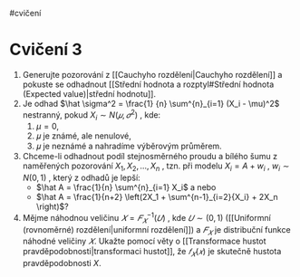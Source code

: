 #cvičení
# Cvičení 3
1. Generujte pozorování z [[Cauchyho rozdělení|Cauchyho rozdělení]] a pokuste se odhadnout [[Střední hodnota a rozptyl#Střední hodnota (Expected value)|střední hodnotu]]. 
2. Je odhad $\hat \sigma^2 = \frac{1} {n} \sum^{n}_{i=1} (X_i - \mu)^2$ nestranný, pokud $X_i\sim N(𝜇, 𝜎^2)$ , kde: 
	1. $\mu = 0$, 
	2. 𝜇 je známé, ale nenulové, 
	3. 𝜇 je neznámé a nahradíme výběrovým průměrem. 
3. Chceme-li odhadnout podíl stejnosměrného proudu a bílého šumu z naměřených pozorování $X_1, X_2, … , X_n$ , tzn. při modelu $X_i = A + w_i$ , $w_i\sim N(0,1)$ , který z odhadů je lepší: 
	- $\hat A = \frac{1}{n} \sum^{n}_{i=1} X_i$ a nebo 
	- $\hat A = \frac{1}{n+2} \left(2X_1 + \sum^{n-1}_{i=2}{X_i} + 2X_n \right)$?
4. Mějme náhodnou veličinu $𝑋 = 𝐹_𝑋^{-1}(𝑈)$ , kde $𝑈\sim (0,1)$ ([[Uniformní (rovnoměrné) rozdělení|uniformní rozdělení]]) a $𝐹_𝑋$ je distribuční funkce náhodné veličiny $𝑋$. Ukažte pomocí věty o [[Transformace hustot pravděpodobnosti|transformaci hustot]], že $𝑓_𝑋(𝑥)$ je skutečně hustota pravděpodobnosti $X$.